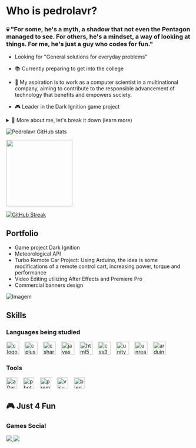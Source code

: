 # Who is pedrolavr?
### 💀 "For some, he's a myth, a shadow that not even the Pentagon managed to see. For others, he's a mindset, a way of looking at things. For me, he's just a guy who codes for fun."

<p>
  
- Looking for "General solutions for everyday problems"
 
- 📚 Currently preparing to get into the college
 
- 🎯 My aspiration is to work as a computer scientist in a multinational company, aiming to contribute to the responsible advancement of technology that benefits and empowers society.
  
- 🎮 Leader in the Dark Ignition game project

  
</p>

  

<details>
   <summary> 🧐 More about me, let's break it down (learn more)</summary>

  
-    Ever since I was younger, I've been fascinated and, to some extent, adept at dealing with technology. 
     The hard truth (which many of us may not want to accept) is that nowadays, machines are extensions of ourselves. 
     Upon realizing this, I've been dedicating myself to learning the most widely-used programming languages in the market, aiming to master and manage technology with skill and ethics.
  
- I feel confident with the following languages
 <div style="flex-basis: 48%;">
   <img src="https://img.shields.io/badge/C%23-239120?style=for-the-badge&logo=c-sharp&logoColor=white">
   <img src="https://img.shields.io/badge/C-00599C?style=for-the-badge&logo=c&logoColor=white">
   <img src="https://img.shields.io/badge/C%2B%2B-00599C?style=for-the-badge&logo=c%2B%2B&logoColor=white">
   <img src="https://img.shields.io/badge/Unity-100000?style=for-the-badge&logo=unity&logoColor=white">
   
  </div>

- Going back to studying Unity
</details>


<div align="left">
  
![Pedrolavr GitHub stats](https://github-readme-stats.vercel.app/api?username=pedrolavr&show_icons=true&theme=shadow_green)

</div>

<div align="left">
<a href="https://github.com/pedrolavr">
<img loading="lazy" height="180em" src="https://github-readme-stats.vercel.app/api/top-langs/?username=pedrolavr&layout=compact&langs_count=7&theme=shadow_green"/>
</div>
  
<div align="left">
  
[![GitHub Streak](https://streak-stats.demolab.com?user=pedrolavr&theme=shadow-green&border_radius=0.8&card_width=465)](https://git.io/streak-stats)
</div>



## Portfolio
  - Game project Dark Ignition
  - Meteorological API
  - Turbo Remote Car Project: Using Arduino, the idea is some modifications of a remote control cart, increasing power, torque and performance
  - Video Editing utilizing After Effects and Premiere Pro
  - Commercial banners design


<p align="left">
  <img align="center" src="https://mir-s3-cdn-cf.behance.net/project_modules/fs/81bb4b165684019.640b6038d133e.gif" alt="Imagem">
</p>



## Skills

<div style="flex-basis: 48%;">
  <h3>Languages being studied</h3>
  <div align="left">
  <img src="https://cdn.jsdelivr.net/gh/devicons/devicon/icons/c/c-original.svg" height="35" alt="c logo"  />
  <img width="7" />
  <img src="https://cdn.jsdelivr.net/gh/devicons/devicon/icons/cplusplus/cplusplus-original.svg" height="35" alt="cplusplus logo"  />
  <img width="7" />
  <img src="https://cdn.jsdelivr.net/gh/devicons/devicon/icons/csharp/csharp-original.svg" height="35" alt="csharp logo"  />
  <img width="7" />
  <img src="https://cdn.jsdelivr.net/gh/devicons/devicon/icons/javascript/javascript-original.svg" height="35" alt="javascript logo"  />
  <img width="7" />
  <img src="https://cdn.jsdelivr.net/gh/devicons/devicon/icons/html5/html5-original.svg" height="35" alt="html5 logo"  />
  <img width="7" />
  <img src="https://cdn.jsdelivr.net/gh/devicons/devicon/icons/css3/css3-original.svg" height="35" alt="css3 logo"  />
  <img width="7" />
  <img src="https://cdn.jsdelivr.net/gh/devicons/devicon/icons/unity/unity-original.svg" height="35" alt="unity logo"  />
  <img width="7" />
  <img src="https://cdn.jsdelivr.net/gh/devicons/devicon/icons/unrealengine/unrealengine-original.svg" height="35" alt="unrealengine logo"  />
  <img width="7" />
  <img src="https://cdn.jsdelivr.net/gh/devicons/devicon/icons/arduino/arduino-original.svg" height="35" alt="arduino logo"  />
</div>

###




  <h3>Tools</h3>
<div align="left">
  <img src="https://cdn.jsdelivr.net/gh/devicons/devicon/icons/aftereffects/aftereffects-original.svg" height="30" alt="aftereffects logo"  />
  <img width="8" />
  <img src="https://cdn.jsdelivr.net/gh/devicons/devicon/icons/photoshop/photoshop-plain.svg" height="30" alt="photoshop logo"  />
  <img width="8" />
  <img src="https://cdn.jsdelivr.net/gh/devicons/devicon/icons/premierepro/premierepro-plain.svg" height="30" alt="premierepro logo"  />
  <img width="8" />
  <img src="https://cdn.jsdelivr.net/gh/devicons/devicon/icons/visualstudio/visualstudio-plain.svg" height="30" alt="visualstudio logo"  />
  <img width="8" />
  <img src="https://cdn.jsdelivr.net/gh/devicons/devicon/icons/blender/blender-original.svg" height="30" alt="blender logo"  />
</div>

###





## 🎮 Just 4 Fun
 <h3>Games Social</h3>
<div>
<a href="https://store.epicgames.com/u/47278aed3ca945869b9818e6ae60e53f"> 
<img src="https://img.shields.io/badge/Epic%20Games-313131?style=for-the-badge&logo=Epic%20Games&logoColor=white">
</a>

<a href="https://steamcommunity.com/id/happyjoga/"> 
<img src="https://img.shields.io/badge/Steam-000000?style=for-the-badge&logo=steam&logoColor=white">
</a>
</div>



